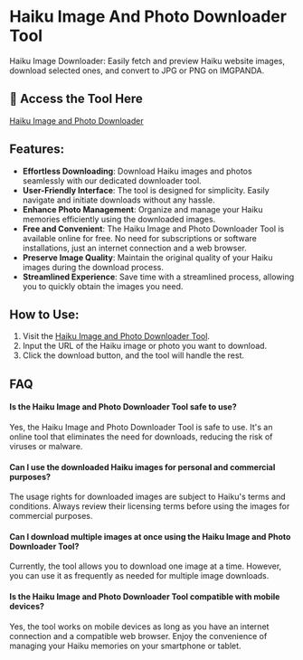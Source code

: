 # Haiku Image And Photo Downloader Tool

Haiku Image Downloader: Easily fetch and preview Haiku website images, download selected ones, and convert to JPG or PNG on IMGPANDA.

## 🔗 Access the Tool Here
[Haiku Image and Photo Downloader](https://imgpanda.com/haiku-image-and-photo-downloader-tool/)

## Features:

- **Effortless Downloading**: Download Haiku images and photos seamlessly with our dedicated downloader tool.
- **User-Friendly Interface**: The tool is designed for simplicity. Easily navigate and initiate downloads without any hassle.
- **Enhance Photo Management**: Organize and manage your Haiku memories efficiently using the downloaded images.
- **Free and Convenient**: The Haiku Image and Photo Downloader Tool is available online for free. No need for subscriptions or software installations, just an internet connection and a web browser.
- **Preserve Image Quality**: Maintain the original quality of your Haiku images during the download process.
- **Streamlined Experience**: Save time with a streamlined process, allowing you to quickly obtain the images you need.

## How to Use:

1. Visit the [Haiku Image and Photo Downloader Tool](https://imgpanda.com/haiku-image-and-photo-downloader-tool/).
2. Input the URL of the Haiku image or photo you want to download.
3. Click the download button, and the tool will handle the rest.

## FAQ

#### Is the Haiku Image and Photo Downloader Tool safe to use?

Yes, the Haiku Image and Photo Downloader Tool is safe to use. It's an online tool that eliminates the need for downloads, reducing the risk of viruses or malware.

#### Can I use the downloaded Haiku images for personal and commercial purposes?

The usage rights for downloaded images are subject to Haiku's terms and conditions. Always review their licensing terms before using the images for commercial purposes.

#### Can I download multiple images at once using the Haiku Image and Photo Downloader Tool?

Currently, the tool allows you to download one image at a time. However, you can use it as frequently as needed for multiple image downloads.

#### Is the Haiku Image and Photo Downloader Tool compatible with mobile devices?

Yes, the tool works on mobile devices as long as you have an internet connection and a compatible web browser. Enjoy the convenience of managing your Haiku memories on your smartphone or tablet.
